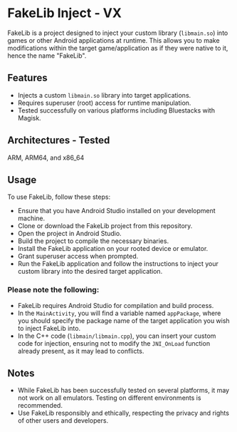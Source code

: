# FakeLib Inject - VX

FakeLib is a project designed to inject your custom library (`libmain.so`) into games or other Android applications at runtime. This allows you to make modifications within the target game/application as if they were native to it, hence the name "FakeLib".

## Features

- Injects a custom `libmain.so` library into target applications.
- Requires superuser (root) access for runtime manipulation.
- Tested successfully on various platforms including Bluestacks with Magisk.

## Architectures - Tested

ARM, ARM64, and x86_64

## Usage

To use FakeLib, follow these steps:

- Ensure that you have Android Studio installed on your development machine.
- Clone or download the FakeLib project from this repository.
- Open the project in Android Studio.
- Build the project to compile the necessary binaries.
- Install the FakeLib application on your rooted device or emulator.
- Grant superuser access when prompted.
- Run the FakeLib application and follow the instructions to inject your custom library into the desired target application.

### Please note the following:

- FakeLib requires Android Studio for compilation and build process.
- In the `MainActivity`, you will find a variable named `appPackage`, where you should specify the package name of the target application you wish to inject FakeLib into.
- In the C++ code (`libmain/libmain.cpp`), you can insert your custom code for injection, ensuring not to modify the `JNI_OnLoad` function already present, as it may lead to conflicts.

## Notes

- While FakeLib has been successfully tested on several platforms, it may not work on all emulators. Testing on different environments is recommended.
- Use FakeLib responsibly and ethically, respecting the privacy and rights of other users and developers.
